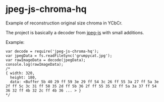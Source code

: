 # jpeg-js-chroma-hq
Example of reconstruction original size chroma in YCbCr.

The project is basically a decoder from [jpeg-js](https://github.com/eugeneware/jpeg-js) with small additions.

Example:
```javasript
var decode = require('jpeg-js-chroma-hq');
var jpegData = fs.readFileSync('grumpycat.jpg');
var rawImageData = decode(jpegData);
console.log(rawImageData);
/*
{ width: 320,
  height: 180,
  data: <Buffer 5b 40 29 ff 59 3e 29 ff 54 3c 26 ff 55 3a 27 ff 5a 3e 2f ff 5c 3c 31 ff 58 35 2d ff 5b 36 2f ff 55 35 32 ff 5a 3a 37 ff 54 36 32 ff 4b 32 2c ff 4b 36 ... > }
*/
```
